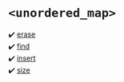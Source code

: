 # `<unordered_map>`
:heavy_check_mark: [erase](erase.md)  
:heavy_check_mark: [find](find.md)  
:heavy_check_mark: [insert](insert.md)  
:heavy_check_mark: [size](size.md)  
